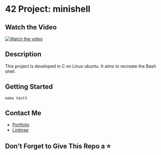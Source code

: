 # 42 Project: minishell

## Watch the Video
[![Watch the video](https://andreianghi.ddns.net/Assets/img/progetti/Screenshot_36.png)](https://andreianghi.ddns.net/Assets/img/progetti/1726.webm)

## Description
This project is developed in C on Linux ubuntu.
It aims to recreate the Bash shell.

## Getting Started
```
make test3
```

## Contact Me
- [Portfolio](https://andreianghi.ddns.net)
- [Linktree](https://socialandreianghi.ddns.net)

## Don't Forget to Give This Repo a ⭐
